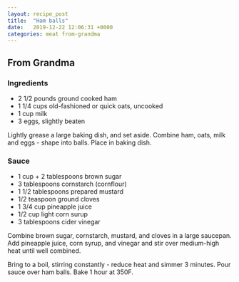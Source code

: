 ```yaml
---
layout: recipe_post
title:  "Ham balls"
date:   2019-12-22 12:06:31 +0000
categories: meat from-grandma
---
```


## From Grandma
### Ingredients
* 2 1/2 pounds ground cooked ham
* 1 1/4 cups old-fashioned or quick oats, uncooked
* 1 cup milk
* 3 eggs, slightly beaten


Lightly grease a large baking dish, and set aside. Combine ham, oats, milk and eggs - shape into balls. Place in baking dish.


### Sauce
* 1 cup + 2 tablespoons brown sugar
* 3 tablespoons cornstarch (cornflour)
* 1 1/2 tablespoons prepared mustard
* 1/2 teaspoon ground cloves
* 1 3/4 cup pineapple juice
* 1/2 cup light corn surup
* 3 tablespoons cider vinegar


Combine brown sugar, cornstarch, mustard, and cloves in a large saucepan. Add pineapple juice, corn syrup, and vinegar and stir over medium-high heat until well combined.

 Bring to a boil, stirring constantly - reduce heat and simmer 3 minutes. Pour sauce over ham balls. Bake 1 hour at 350F.




